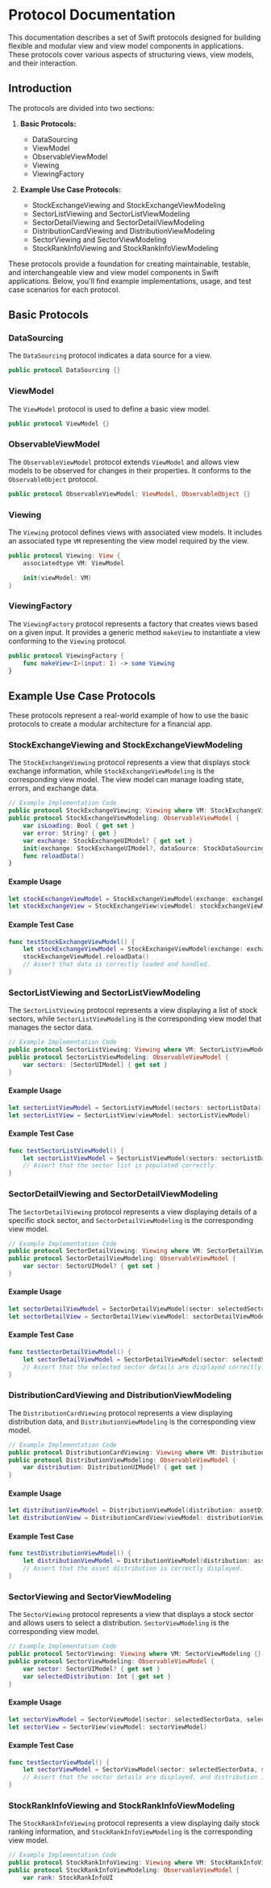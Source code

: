 # Protocol Documentation

This documentation describes a set of Swift protocols designed for building flexible and modular view and view model components in applications. These protocols cover various aspects of structuring views, view models, and their interaction.

## Introduction

The protocols are divided into two sections:

1. **Basic Protocols:**
    - DataSourcing
    - ViewModel
    - ObservableViewModel
    - Viewing
    - ViewingFactory

2. **Example Use Case Protocols:**
    - StockExchangeViewing and StockExchangeViewModeling
    - SectorListViewing and SectorListViewModeling
    - SectorDetailViewing and SectorDetailViewModeling
    - DistributionCardViewing and DistributionViewModeling
    - SectorViewing and SectorViewModeling
    - StockRankInfoViewing and StockRankInfoViewModeling

These protocols provide a foundation for creating maintainable, testable, and interchangeable view and view model components in Swift applications. Below, you'll find example implementations, usage, and test case scenarios for each protocol.

## Basic Protocols

### DataSourcing

The `DataSourcing` protocol indicates a data source for a view.

```swift
public protocol DataSourcing {}
```

### ViewModel

The `ViewModel` protocol is used to define a basic view model.

```swift
public protocol ViewModel {}
```

### ObservableViewModel

The `ObservableViewModel` protocol extends `ViewModel` and allows view models to be observed for changes in their properties. It conforms to the `ObservableObject` protocol.

```swift
public protocol ObservableViewModel: ViewModel, ObservableObject {}
```

### Viewing

The `Viewing` protocol defines views with associated view models. It includes an associated type `VM` representing the view model required by the view.

```swift
public protocol Viewing: View {
    associatedtype VM: ViewModel

    init(viewModel: VM)
}
```

### ViewingFactory

The `ViewingFactory` protocol represents a factory that creates views based on a given input. It provides a generic method `makeView` to instantiate a view conforming to the `Viewing` protocol.

```swift
public protocol ViewingFactory {
    func makeView<I>(input: I) -> some Viewing
}
```

## Example Use Case Protocols

These protocols represent a real-world example of how to use the basic protocols to create a modular architecture for a financial app.

### StockExchangeViewing and StockExchangeViewModeling

The `StockExchangeViewing` protocol represents a view that displays stock exchange information, while `StockExchangeViewModeling` is the corresponding view model. The view model can manage loading state, errors, and exchange data.

```swift
// Example Implementation Code
public protocol StockExchangeViewing: Viewing where VM: StockExchangeViewModeling {}
public protocol StockExchangeViewModeling: ObservableViewModel {
    var isLoading: Bool { get set }
    var error: String? { get }
    var exchange: StockExchangeUIModel? { get set }
    init(exchange: StockExchangeUIModel?, dataSource: StockDataSourcing?)
    func reloadData()
}
```

#### Example Usage

```swift
let stockExchangeViewModel = StockExchangeViewModel(exchange: exchangeData, dataSource: stockDataSource)
let stockExchangeView = StockExchangeView(viewModel: stockExchangeViewModel)
```

#### Example Test Case

```swift
func testStockExchangeViewModel() {
    let stockExchangeViewModel = StockExchangeViewModel(exchange: exchangeData, dataSource: mockDataSource)
    stockExchangeViewModel.reloadData()
    // Assert that data is correctly loaded and handled.
}
```

### SectorListViewing and SectorListViewModeling

The `SectorListViewing` protocol represents a view displaying a list of stock sectors, while `SectorListViewModeling` is the corresponding view model that manages the sector data.

```swift
// Example Implementation Code
public protocol SectorListViewing: Viewing where VM: SectorListViewModeling {}
public protocol SectorListViewModeling: ObservableViewModel {
    var sectors: [SectorUIModel] { get set }
}
```

#### Example Usage

```swift
let sectorListViewModel = SectorListViewModel(sectors: sectorListData)
let sectorListView = SectorListView(viewModel: sectorListViewModel)
```

#### Example Test Case

```swift
func testSectorListViewModel() {
    let sectorListViewModel = SectorListViewModel(sectors: sectorListData)
    // Assert that the sector list is populated correctly.
}
```

### SectorDetailViewing and SectorDetailViewModeling

The `SectorDetailViewing` protocol represents a view displaying details of a specific stock sector, and `SectorDetailViewModeling` is the corresponding view model.

```swift
// Example Implementation Code
public protocol SectorDetailViewing: Viewing where VM: SectorDetailViewModeling {}
public protocol SectorDetailViewModeling: ObservableViewModel {
    var sector: SectorUIModel? { get set }
}
```

#### Example Usage

```swift
let sectorDetailViewModel = SectorDetailViewModel(sector: selectedSectorData)
let sectorDetailView = SectorDetailView(viewModel: sectorDetailViewModel)
```

#### Example Test Case

```swift
func testSectorDetailViewModel() {
    let sectorDetailViewModel = SectorDetailViewModel(sector: selectedSectorData)
    // Assert that the selected sector details are displayed correctly.
}
```

### DistributionCardViewing and DistributionViewModeling

The `DistributionCardViewing` protocol represents a view displaying distribution data, and `DistributionViewModeling` is the corresponding view model.

```swift
// Example Implementation Code
public protocol DistributionCardViewing: Viewing where VM: DistributionViewModeling {}
public protocol DistributionViewModeling: ObservableViewModel {
    var distribution: DistributionUIModel? { get set }
}
```

#### Example Usage

```swift
let distributionViewModel = DistributionViewModel(distribution: assetDistributionData)
let distributionView = DistributionCardView(viewModel: distributionViewModel)
```

#### Example Test Case

```swift
func testDistributionViewModel() {
    let distributionViewModel = DistributionViewModel(distribution: assetDistributionData)
    // Assert that the asset distribution is correctly displayed.
}
```

### SectorViewing and SectorViewModeling

The `SectorViewing` protocol represents a view that displays a stock sector and allows users to select a distribution. `SectorViewModeling` is the corresponding view model.

```swift
// Example Implementation Code
public protocol SectorViewing: Viewing where VM: SectorViewModeling {}
public protocol SectorViewModeling: ObservableViewModel {
    var sector: SectorUIModel? { get set }
    var selectedDistribution: Int { get set }
}
```

#### Example Usage

```swift
let sectorViewModel = SectorViewModel(sector: selectedSectorData, selectedDistribution: 0)
let sectorView = SectorView(viewModel: sectorViewModel)
```

#### Example Test Case

```swift
func testSectorViewModel() {
    let sectorViewModel = SectorViewModel(sector: selectedSectorData, selectedDistribution: 0)
    // Assert that the sector details are displayed, and distribution is correctly selected.
}
```

### StockRankInfoViewing and StockRankInfoViewModeling

The `StockRankInfoViewing` protocol represents a view displaying daily stock ranking information, and `StockRankInfoViewModeling` is the corresponding view model.

```swift
// Example Implementation Code
public protocol StockRankInfoViewing: Viewing where VM: StockRankInfoViewModeling {}
public protocol StockRankInfoViewModeling: ObservableViewModel {
    var rank: StockRankInfoUI
